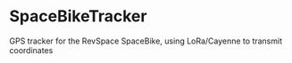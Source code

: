 # SpaceBikeTracker
GPS tracker for the RevSpace SpaceBike, using LoRa/Cayenne to transmit coordinates
